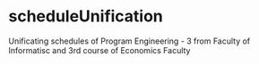 # scheduleUnification
Unificating schedules of Program Engineering - 3 from Faculty of Informatisc and 3rd course of Economics Faculty
